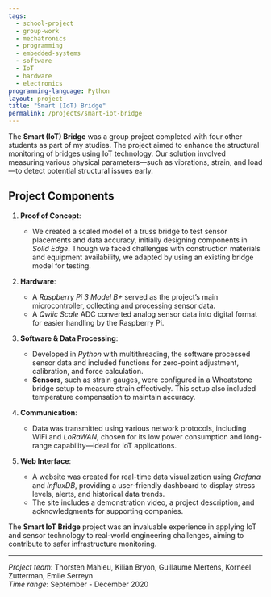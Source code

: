 ```yaml
---
tags:
  - school-project
  - group-work
  - mechatronics
  - programming
  - embedded-systems
  - software
  - IoT
  - hardware
  - electronics
programming-language: Python
layout: project
title: "Smart (IoT) Bridge"
permalink: /projects/smart-iot-bridge
---
```


The **Smart (IoT) Bridge** was a group project completed with four other students as part of my studies. The project aimed to enhance the structural monitoring of bridges using IoT technology. Our solution involved measuring various physical parameters—such as vibrations, strain, and load—to detect potential structural issues early.

## Project Components

1. **Proof of Concept**: 
    - We created a scaled model of a truss bridge to test sensor placements and data accuracy, initially designing components in *Solid Edge*. Though we faced challenges with construction materials and equipment availability, we adapted by using an existing bridge model for testing.

2. **Hardware**: 
    - A *Raspberry Pi 3 Model B+* served as the project’s main microcontroller, collecting and processing sensor data.
    - A *Qwiic Scale* ADC converted analog sensor data into digital format for easier handling by the Raspberry Pi.
  
3. **Software & Data Processing**:
    - Developed in *Python* with multithreading, the software processed sensor data and included functions for zero-point adjustment, calibration, and force calculation.
    - **Sensors**, such as strain gauges, were configured in a Wheatstone bridge setup to measure strain effectively. This setup also included temperature compensation to maintain accuracy.

4. **Communication**: 
    - Data was transmitted using various network protocols, including WiFi and *LoRaWAN*, chosen for its low power consumption and long-range capability—ideal for IoT applications.

5. **Web Interface**:
    - A website was created for real-time data visualization using *Grafana* and *InfluxDB*, providing a user-friendly dashboard to display stress levels, alerts, and historical data trends.
    - The site includes a demonstration video, a project description, and acknowledgments for supporting companies.

The **Smart IoT Bridge** project was an invaluable experience in applying IoT and sensor technology to real-world engineering challenges, aiming to contribute to safer infrastructure monitoring.

---

*Project team*: Thorsten Mahieu, Kilian Bryon, Guillaume Mertens, Korneel Zutterman, Emile Serreyn  
*Time range*: September - December 2020  
